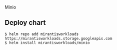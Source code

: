 Minio

## Deploy chart
```console
$ helm repo add mirantisworkloads https://mirantisworkloads.storage.googleapis.com
$ helm install mirantisworkloads/minio
```